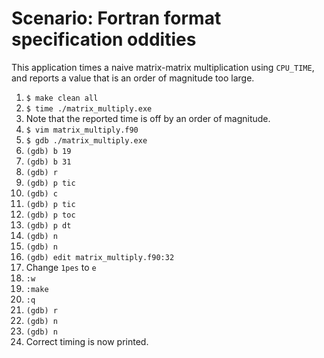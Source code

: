 # Scenario: Fortran format specification oddities

This application times a naive matrix-matrix multiplication using
`CPU_TIME`, and reports a value that is an order of magnitude too large.

  1. `$ make clean all`
  1. `$ time ./matrix_multiply.exe`
  1. Note that the reported time is off by an order of magnitude.
  1. `$ vim matrix_multiply.f90`
  1. `$ gdb ./matrix_multiply.exe`
  1. `(gdb) b 19`
  1. `(gdb) b 31`
  1. `(gdb) r`
  1. `(gdb) p tic`
  1. `(gdb) c`
  1. `(gdb) p tic`
  1. `(gdb) p toc`
  1. `(gdb) p dt`
  1. `(gdb) n`
  1. `(gdb) n`
  1. `(gdb) edit matrix_multiply.f90:32`
  1. Change `1pes` to `e`
  1. `:w`
  1. `:make`
  1. `:q`
  1. `(gdb) r`
  1. `(gdb) n`
  1. `(gdb) n`
  1. Correct timing is now printed.
